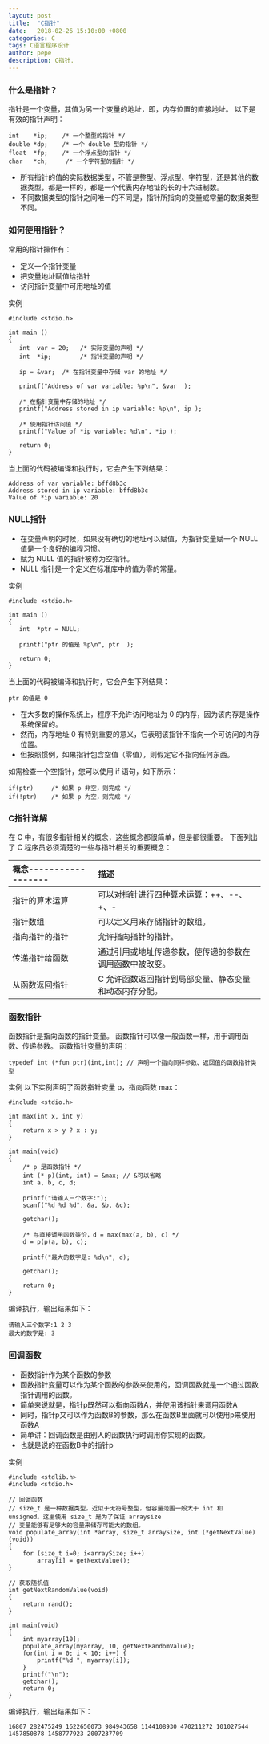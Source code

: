 ```yaml
---
layout: post
title:  "C指针"
date:   2018-02-26 15:10:00 +0800
categories: C
tags: C语言程序设计
author: pepe
description: C指针.
---
```


### **什么是指针？**

指针是一个变量，其值为另一个变量的地址，即，内存位置的直接地址。
以下是有效的指针声明：
```
int    *ip;    /* 一个整型的指针 */
double *dp;    /* 一个 double 型的指针 */
float  *fp;    /* 一个浮点型的指针 */
char   *ch;     /* 一个字符型的指针 */
```

* 所有指针的值的实际数据类型，不管是整型、浮点型、字符型，还是其他的数据类型，都是一样的，都是一个代表内存地址的长的十六进制数。
* 不同数据类型的指针之间唯一的不同是，指针所指向的变量或常量的数据类型不同。

### **如何使用指针？**
常用的指针操作有：
 * 定义一个指针变量
 * 把变量地址赋值给指针
 * 访问指针变量中可用地址的值

实例
```
#include <stdio.h>
 
int main ()
{
   int  var = 20;   /* 实际变量的声明 */
   int  *ip;        /* 指针变量的声明 */
 
   ip = &var;  /* 在指针变量中存储 var 的地址 */
 
   printf("Address of var variable: %p\n", &var  );
 
   /* 在指针变量中存储的地址 */
   printf("Address stored in ip variable: %p\n", ip );
 
   /* 使用指针访问值 */
   printf("Value of *ip variable: %d\n", *ip );
 
   return 0;
}
```
当上面的代码被编译和执行时，它会产生下列结果：
```
Address of var variable: bffd8b3c
Address stored in ip variable: bffd8b3c
Value of *ip variable: 20
```

### **NULL指针**

* 在变量声明的时候，如果没有确切的地址可以赋值，为指针变量赋一个 NULL 值是一个良好的编程习惯。
* 赋为 NULL 值的指针被称为空指针。
* NULL 指针是一个定义在标准库中的值为零的常量。

实例
```
#include <stdio.h>
 
int main ()
{
   int  *ptr = NULL;
 
   printf("ptr 的值是 %p\n", ptr  );
 
   return 0;
}
```
当上面的代码被编译和执行时，它会产生下列结果：
```
ptr 的值是 0
```

* 在大多数的操作系统上，程序不允许访问地址为 0 的内存，因为该内存是操作系统保留的。
* 然而，内存地址 0 有特别重要的意义，它表明该指针不指向一个可访问的内存位置。
* 但按照惯例，如果指针包含空值（零值），则假定它不指向任何东西。

如需检查一个空指针，您可以使用 if 语句，如下所示：
```
if(ptr)     /* 如果 p 非空，则完成 */
if(!ptr)    /* 如果 p 为空，则完成 */
```

### **C指针详解**
在 C 中，有很多指针相关的概念，这些概念都很简单，但是都很重要。
下面列出了 C 程序员必须清楚的一些与指针相关的重要概念：

|概念------------------ |描述|
| :-------------------- | :----|
|指针的算术运算	        |可以对指针进行四种算术运算：++、--、+、-|
|指针数组	            |可以定义用来存储指针的数组。|
|指向指针的指针	        |允许指向指针的指针。|
|传递指针给函数	        |通过引用或地址传递参数，使传递的参数在调用函数中被改变。|
|从函数返回指针	        |C 允许函数返回指针到局部变量、静态变量和动态内存分配。|

### **函数指针**

函数指针是指向函数的指针变量。
函数指针可以像一般函数一样，用于调用函数、传递参数。
函数指针变量的声明：
```
typedef int (*fun_ptr)(int,int); // 声明一个指向同样参数、返回值的函数指针类型
```

实例
以下实例声明了函数指针变量 p，指向函数 max：
```
#include <stdio.h>
 
int max(int x, int y)
{
    return x > y ? x : y;
}
 
int main(void)
{
    /* p 是函数指针 */
    int (* p)(int, int) = &max; // &可以省略
    int a, b, c, d;
 
    printf("请输入三个数字:");
    scanf("%d %d %d", &a, &b, &c);
    
    getchar();
 
    /* 与直接调用函数等价，d = max(max(a, b), c) */
    d = p(p(a, b), c); 
 
    printf("最大的数字是: %d\n", d);
 
    getchar();
 
    return 0;
}
```
编译执行，输出结果如下：
```
请输入三个数字:1 2 3
最大的数字是: 3
```

### **回调函数**

* 函数指针作为某个函数的参数
* 函数指针变量可以作为某个函数的参数来使用的，回调函数就是一个通过函数指针调用的函数。
* 简单来说就是，指针p既然可以指向函数A，并使用该指针来调用函数A
* 同时，指针p又可以作为函数B的参数，那么在函数B里面就可以使用p来使用函数A
* 简单讲：回调函数是由别人的函数执行时调用你实现的函数。
* 也就是说的在函数B中的指针p

实例
```
#include <stdlib.h>  
#include <stdio.h>

// 回调函数
// size_t 是一种数据类型，近似于无符号整型，但容量范围一般大于 int 和 unsigned。这里使用 size_t 是为了保证 arraysize
// 变量能够有足够大的容量来储存可能大的数组。
void populate_array(int *array, size_t arraySize, int (*getNextValue)(void))
{
	for (size_t i=0; i<arraySize; i++)
		array[i] = getNextValue();
}

// 获取随机值
int getNextRandomValue(void)
{
	return rand();
}

int main(void)
{
	int myarray[10];
	populate_array(myarray, 10, getNextRandomValue);
	for(int i = 0; i < 10; i++) {
		printf("%d ", myarray[i]);
	}
	printf("\n");
	getchar();
	return 0;
}
```
编译执行，输出结果如下：
```
16807 282475249 1622650073 984943658 1144108930 470211272 101027544 1457850878 1458777923 2007237709 
```


























